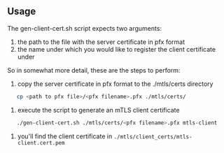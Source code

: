 ## Usage

The gen-client-cert.sh script expects two arguments:

1. the path to the file with the server certificate in pfx format
2. the name under which you would like to register the client certificate under

So in somewhat more detail, these are the steps to perform:

1. copy the server certificate in pfx format to the ./mtls/certs directory

```sh
   cp <path to pfx file>/<pfx filename>.pfx ./mtls/certs/
```

1. execute the script to generate an mTLS client certificate

```sh
   ./gen-client-cert.sh ./mtls/certs/<pfx filename>.pfx mtls-client
```

1. you'll find the client certificate in `./mtls/client_certs/mtls-client.cert.pem`
